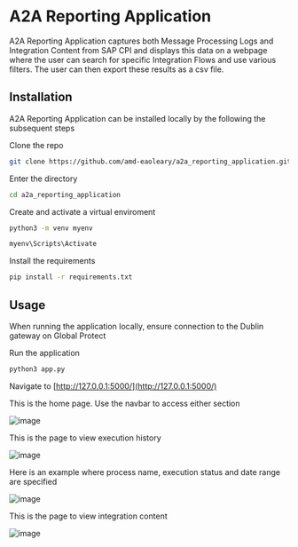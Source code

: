 # A2A Reporting Application

A2A Reporting Application captures both Message Processing Logs and Integration Content from SAP CPI
and displays this data on a webpage where the user can search for specific Integration Flows and use various 
filters. The user can then export these results as a csv file.

## Installation 

A2A Reporting Application can be installed locally by the following the subsequent steps

Clone the repo
```bash
git clone https://github.com/amd-eaoleary/a2a_reporting_application.git
```

Enter the directory
```bash
cd a2a_reporting_application
```

Create and activate a virtual enviroment
```bash
python3 -m venv myenv

myenv\Scripts\Activate
```

Install the requirements
```bash
pip install -r requirements.txt
```
## Usage

When running the application locally, ensure connection to the Dublin gateway on Global Protect

Run the application
```bash
python3 app.py
```

Navigate to [http://127.0.0.1:5000/](http://127.0.0.1:5000/)

This is the home page.
Use the navbar to access either section

![image](https://github.com/user-attachments/assets/53754f34-43b5-4510-ae2f-bbfb5bc3da82)

This is the page to view execution history

![image](https://github.com/user-attachments/assets/e6578a48-f211-4dbb-b92d-6c5ea483c28f)

Here is an example where process name, execution status and date range are specified

![image](https://github.com/user-attachments/assets/5683287c-db30-41c8-bf24-2f963e96de43)

This is the page to view integration content

![image](https://github.com/user-attachments/assets/14036dc9-560d-44fd-a748-1b02be1259fc)